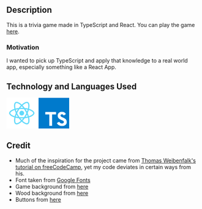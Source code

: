 
## Description
This is a trivia game made in TypeScript and React. You can play the game [here](https://ts-quiz-game.herokuapp.com/).

### Motivation
I wanted to pick up TypeScript and apply that knowledge to a real world app, especially something like a React App.

## Technology and Languages Used
<img height="80" src="https://raw.githubusercontent.com/github/explore/80688e429a7d4ef2fca1e82350fe8e3517d3494d/topics/react/react.png">
<img height="80" src="https://raw.githubusercontent.com/github/explore/80688e429a7d4ef2fca1e82350fe8e3517d3494d/topics/typescript/typescript.png">

## Credit
- Much of the inspiration for the project came from [Thomas Weibenfalk's tutorial on freeCodeCamp](https://www.youtube.com/watch?v=F2JCjVSZlG0), yet my code deviates in certain ways from his.
- Font taken from [Google Fonts](https://fonts.google.com/specimen/Patrick+Hand)
- Game background from [here](https://media.istockphoto.com/vectors/neon-quiz-sign-vector-design-template-quiz-neon-frame-light-banner-vector-id1248190953?k=20&m=1248190953&s=612x612&w=0&h=SFmTjXJ5wv9_lvUcU9lW12H7YElktS-xJA3uFlD8SiI=)
- Wood background from [here](https://motionarray.imgix.net/preview-359510-srG9iKVuEStuN07Q-large.jpg?w=1400&q=60&fit=max&auto=format)
- Buttons from [here](https://www.bestcssbuttongenerator.com/#/0)